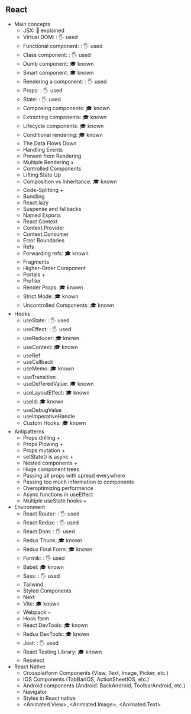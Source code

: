 ## React

- Main concepts
  - JSX: 🙋 explained
  - Virtual DOM: \: 🖐️ used
  - Functional component: \: 🖐️ used
  - Class component: \: 🖐️ used
  - Dumb component: 🎓 known
  - Smart component: 🎓 known
  - Rendering a component: \: 🖐️ used
  - Props: \: 🖐️ used
  - State: \: 🖐️ used
  - Composing components: 🎓 known
  - Extracting components: 🎓 known
  - Lifecycle components: 🎓 known
  - Conditional rendering: 🎓 known
  - The Data Flows Down
  - Handling Events
  - Prevent from Rendering
  - Multiple Rendering +
  - Controlled Components
  - Lifting State Up
  - Composition vs Inheritance: 🎓 known
  - Code-Splitting +
  - Bundling
  - React.lazy
  - Suspense and fallbacks
  - Named Exports
  - React Context
  - Context.Provider
  - Context.Consumer
  - Error Boundaries
  - Refs
  - Forwarding refs: 🎓 known
  - Fragments
  - Higher-Order Component
  - Portals +
  - Profiler
  - Render Props: 🎓 known
  - Strict Mode: 🎓 known
  - Uncontrolled Components: 🎓 known
- Hooks
  - useState: \: 🖐️ used
  - useEffect: \: 🖐️ used
  - useReducer: 🎓 known
  - useContext: 🎓 known
  - useRef
  - useCallback
  - useMemo: 🎓 known
  - useTransition
  - useDefferedValue: 🎓 known
  - useLayoutEffect: 🎓 known
  - useId: 🎓 known
  - useDebugValue
  - useImperativeHandle
  - Custom Hooks: 🎓 known
- Antipatterns
  - Props drilling +
  - Props Plowing +
  - Props mutation +
  - setState() is async +
  - Nested components +
  - Huge component trees
  - Passing all props with spread everywhere
  - Passing too much information to components
  - Overoptimizing performance
  - Async functions in useEffect
  - Multiple useState hooks +
- Environment
  - React Router: \: 🖐️ used
  - React Redux: \: 🖐️ used
  - React Dom: \: 🖐️ used
  - Redux Thunk: 🎓 known
  - Redux Final Form: 🎓 known
  - Formik: \: 🖐️ used
  - Babel: 🎓 known
  - Sass: \: 🖐️ used
  - Tailwind
  - Styled Components
  - Next
  - Vite: 🎓 known
  - Webpack ~
  - Hook form
  - React DevTools: 🎓 known
  - Redux DevTools: 🎓 known
  - Jest: \: 🖐️ used
  - React Testing Library: 🎓 known
  - Reselect
- React Native
  - Crossplatform Components (View, Text, Image, Picker, etc.)
  - IOS Components (TabBarIOS, ActionSheetIOS, etc.)
  - Android components (Android: BackAndroid, ToolbarAndroid, etc.)
  - Navigator
  - Styles in React native
  - <Animated.View>, <Animated.Image>, <Animated.Text>
